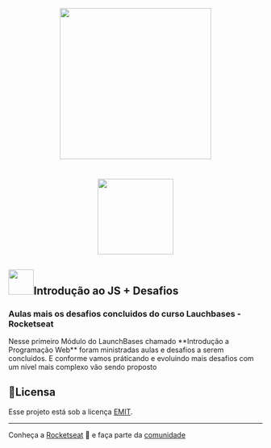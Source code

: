<p align="center"><img               src="https://camo.githubusercontent.com/268b1344409fac98c4eeda520482b6910c4ddcba/68747470733a2f2f73746f726167652e676f6f676c65617069732e636f6d2f676f6c64656e2d77696e642f626f6f7463616d702d6c61756e6368626173652f6c6f676f2e706e67" width="300" style="text-align:center"/></p>

# 
<p align="center"><a href="https://github.com/JonasBezerra" ><img src="https://img.shields.io/static/v1?label=Made%20By&message=Jonas&color=rgb(253,149,31)&style=flat-square&logo=JavaScript" width="150px" ></a><p/>

## <img width="50px" src="https://emojipedia-us.s3.dualstack.us-west-1.amazonaws.com/thumbs/120/apple/237/technologist-light-skin-tone_1f9d1-1f3fb-200d-1f4bb.png">Introdução ao JS + Desafios
### Aulas mais os desafios concluidos do curso Lauchbases - Rocketseat
<p width="50px">Nesse primeiro Módulo do LaunchBases chamado **Introdução a Programação Web** foram ministradas aulas e desafios a serem concluidos. E conforme vamos práticando e evoluindo mais desafios com um nível mais complexo vão sendo proposto <p/>

## 📝Licensa

Esse projeto está sob a licença [EMIT](https://github.com/JonasBezerra/Introducao_a_Programacao_Web/blob/master/LICENSE).
<hr>

Conheça a [Rocketseat](https://rocketseat.com.br/)  🚀 e faça parte da [comunidade](https://discordapp.com/invite/gCRAFhc)
